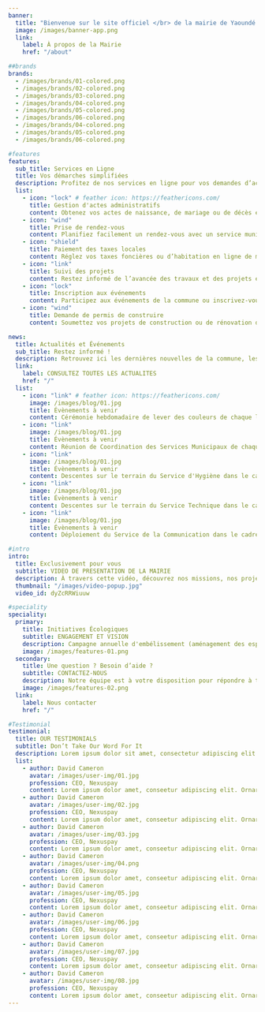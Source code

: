 ```yaml
---
banner:
  title: "Bienvenue sur le site officiel </br> de la mairie de Yaoundé 6<sup>ème</sup>"
  image: /images/banner-app.png
  link:
    label: À propos de la Mairie
    href: "/about"

##brands
brands:
  - /images/brands/01-colored.png
  - /images/brands/02-colored.png
  - /images/brands/03-colored.png
  - /images/brands/04-colored.png
  - /images/brands/05-colored.png
  - /images/brands/06-colored.png
  - /images/brands/04-colored.png
  - /images/brands/05-colored.png
  - /images/brands/06-colored.png

#features
features:
  sub_title: Services en Ligne
  title: Vos démarches simplifiées
  description: Profitez de nos services en ligne pour vos demandes d’actes administratifs, le suivi des projets en cours, </br> et bien plus encore. Accédez facilement à vos outils depuis chez vous.
  list:
    - icon: "lock" # feather icon: https://feathericons.com/
      title: Gestion d'actes administratifs
      content: Obtenez vos actes de naissance, de mariage ou de décès en quelques clics.
    - icon: "wind"
      title: Prise de rendez-vous
      content: Planifiez facilement un rendez-vous avec un service municipal sans avoir à vous déplacer.
    - icon: "shield"
      title: Paiement des taxes locales
      content: Réglez vos taxes foncières ou d’habitation en ligne de manière sécurisée.
    - icon: "link"
      title: Suivi des projets
      content: Restez informé de l’avancée des travaux et des projets en cours dans votre commune.
    - icon: "lock"
      title: Inscription aux événements
      content: Participez aux événements de la commune ou inscrivez-vous à des activités locales.
    - icon: "wind"
      title: Demande de permis de construire
      content: Soumettez vos projets de construction ou de rénovation directement en ligne.

news:
  title: Actualités et Événements
  sub_title: Restez informé !
  description: Retrouvez ici les dernières nouvelles de la commune, les événements à venir, et les projets en cours. </br> Ne manquez rien de ce qui se passe près de chez vous.
  link:
    label: CONSULTEZ TOUTES LES ACTUALITES
    href: "/"
  list:
    - icon: "link" # feather icon: https://feathericons.com/
      image: /images/blog/01.jpg
      title: Évènements à venir
      content: Cérémonie hebdomadaire de lever des couleurs de chaque lundi matin.
    - icon: "link"
      image: /images/blog/01.jpg
      title: Évènements à venir
      content: Réunion de Coordination des Services Municipaux de chaque Mardi matin.
    - icon: "link"
      image: /images/blog/01.jpg
      title: Évènements à venir
      content: Descentes sur le terrain du Service d'Hygiène dans le cadre de l'Opération annuel Yaoundé 6 Propre et de ses  missions spécifiques.
    - icon: "link"
      image: /images/blog/01.jpg
      title: Évènements à venir
      content: Descentes sur le terrain du Service Technique dans le cadre de l'Opération baptisée Redorons le blason des voiries et des rues de Yaoundé 6, de l'Opération Zéro Accident de la Circulation autour des Écoles de Yaoundé 6 ainsi que de ses missions spécifiques.
    - icon: "link"
      image: /images/blog/01.jpg
      title: Évènements à venir
      content: Déploiement du Service de la Communication dans le cadre de la couverture médiatique des activités du Maire et des Services Municipaux.

#intro
intro:
  title: Exclusivement pour vous
  subtitle: VIDEO DE PRESENTATION DE LA MAIRIE
  description: À travers cette vidéo, découvrez nos missions, nos projets ambitieux, </br> et les services que nous mettons à votre disposition pour améliorer votre quotidien.
  thumbnail: "/images/video-popup.jpg"
  video_id: dyZcRRWiuuw

#speciality
speciality:
  primary:
    title: Initiatives Écologiques
    subtitle: ENGAGEMENT ET VISION
    description: Campagne annuelle d'embélissement (aménagement des espaces jardins) et de reboisement (Palmier royal) dans le cadre de l'Opération Yaoundé 6 Propre en vue de donner fière allure aux différentes rues et places de l'Arrondissement.
    image: /images/features-01.png
  secondary:
    title: Une question ? Besoin d’aide ?
    subtitle: CONTACTEZ-NOUS
    description: Notre équipe est à votre disposition pour répondre à toutes vos questions. Rendez-nous visite ou contactez-nous via notre formulaire en ligne.
    image: /images/features-02.png
  link:
    label: Nous contacter
    href: "/"

#Testimonial
testimonial:
  title: OUR TESTIMONIALS
  subtitle: Don’t Take Our Word For It
  description: Lorem ipsum dolor sit amet, consectetur adipiscing elit. Morbi egestas </br> Werat viverra id et aliquet. vulputate egestas sollicitudin.
  list:
    - author: David Cameron
      avatar: /images/user-img/01.jpg
      profession: CEO, Nexuspay
      content: Lorem ipsum dolor amet, conseetur adipiscing elit. Ornare quam porta arcu congue felis volutpat. Vitae lectudbfs pellentesque vitae dolor
    - author: David Cameron
      avatar: /images/user-img/02.jpg
      profession: CEO, Nexuspay
      content: Lorem ipsum dolor amet, conseetur adipiscing elit. Ornare quam porta arcu congue felis volutpat. Vitae lectudbfs pellentesque vitae dolor
    - author: David Cameron
      avatar: /images/user-img/03.jpg
      profession: CEO, Nexuspay
      content: Lorem ipsum dolor amet, conseetur adipiscing elit. Ornare quam porta arcu congue felis volutpat. Vitae lectudbfs pellentesque vitae dolor
    - author: David Cameron
      avatar: /images/user-img/04.png
      profession: CEO, Nexuspay
      content: Lorem ipsum dolor amet, conseetur adipiscing elit. Ornare quam porta arcu congue felis volutpat. Vitae lectudbfs pellentesque vitae dolor
    - author: David Cameron
      avatar: /images/user-img/05.jpg
      profession: CEO, Nexuspay
      content: Lorem ipsum dolor amet, conseetur adipiscing elit. Ornare quam porta arcu congue felis volutpat. Vitae lectudbfs pellentesque vitae dolor
    - author: David Cameron
      avatar: /images/user-img/06.jpg
      profession: CEO, Nexuspay
      content: Lorem ipsum dolor amet, conseetur adipiscing elit. Ornare quam porta arcu congue felis volutpat. Vitae lectudbfs pellentesque vitae dolor
    - author: David Cameron
      avatar: /images/user-img/07.jpg
      profession: CEO, Nexuspay
      content: Lorem ipsum dolor amet, conseetur adipiscing elit. Ornare quam porta arcu congue felis volutpat. Vitae lectudbfs pellentesque vitae dolor
    - author: David Cameron
      avatar: /images/user-img/08.jpg
      profession: CEO, Nexuspay
      content: Lorem ipsum dolor amet, conseetur adipiscing elit. Ornare quam porta arcu congue felis volutpat. Vitae lectudbfs pellentesque vitae dolor
---
```

